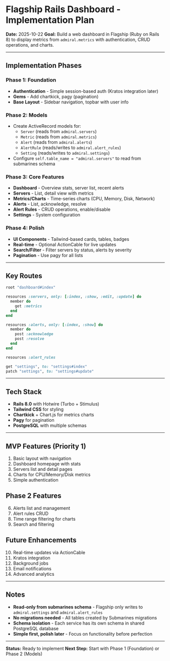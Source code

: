 # Flagship Rails Dashboard - Implementation Plan

**Date:** 2025-10-22
**Goal:** Build a web dashboard in Flagship (Ruby on Rails 8) to display metrics from `admiral.metrics` with authentication, CRUD operations, and charts.

---

## Implementation Phases

### Phase 1: Foundation

- **Authentication** - Simple session-based auth (Kratos integration later)
- **Gems** - Add chartkick, pagy (pagination)
- **Base Layout** - Sidebar navigation, topbar with user info

### Phase 2: Models

- Create ActiveRecord models for:
  - `Server` (reads from `admiral.servers`)
  - `Metric` (reads from `admiral.metrics`)
  - `Alert` (reads from `admiral.alerts`)
  - `AlertRule` (reads/writes to `admiral.alert_rules`)
  - `Setting` (reads/writes to `admiral.settings`)
- Configure `self.table_name = "admiral.servers"` to read from submarines schema

### Phase 3: Core Features

- **Dashboard** - Overview stats, server list, recent alerts
- **Servers** - List, detail view with metrics
- **Metrics/Charts** - Time-series charts (CPU, Memory, Disk, Network)
- **Alerts** - List, acknowledge, resolve
- **Alert Rules** - CRUD operations, enable/disable
- **Settings** - System configuration

### Phase 4: Polish

- **UI Components** - Tailwind-based cards, tables, badges
- **Real-time** - Optional ActionCable for live updates
- **Search/Filter** - Filter servers by status, alerts by severity
- **Pagination** - Use pagy for all lists

---

## Key Routes

```ruby
root "dashboard#index"

resources :servers, only: [:index, :show, :edit, :update] do
  member do
    get :metrics
  end
end

resources :alerts, only: [:index, :show] do
  member do
    post :acknowledge
    post :resolve
  end
end

resources :alert_rules

get "settings", to: "settings#index"
patch "settings", to: "settings#update"
```

---

## Tech Stack

- **Rails 8.0** with Hotwire (Turbo + Stimulus)
- **Tailwind CSS** for styling
- **Chartkick** + Chart.js for metrics charts
- **Pagy** for pagination
- **PostgreSQL** with multiple schemas

---

## MVP Features (Priority 1)

1. Basic layout with navigation
2. Dashboard homepage with stats
3. Servers list and detail pages
4. Charts for CPU/Memory/Disk metrics
5. Simple authentication

## Phase 2 Features

6. Alerts list and management
7. Alert rules CRUD
8. Time range filtering for charts
9. Search and filtering

## Future Enhancements

10. Real-time updates via ActionCable
11. Kratos integration
12. Background jobs
13. Email notifications
14. Advanced analytics

---

## Notes

- **Read-only from submarines schema** - Flagship only writes to `admiral.settings` and `admiral.alert_rules`
- **No migrations needed** - All tables created by Submarines migrations
- **Schema isolation** - Each service has its own schema in shared PostgreSQL database
- **Simple first, polish later** - Focus on functionality before perfection

---

**Status:** Ready to implement
**Next Step:** Start with Phase 1 (Foundation) or Phase 2 (Models)
